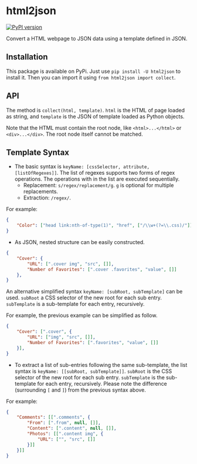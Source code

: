 html2json
====

[![PyPI version](https://badge.fury.io/py/html2json.svg)](https://badge.fury.io/py/html2json)

Convert a HTML webpage to JSON data using a template defined in JSON.

Installation
----

This package is available on PyPi. Just use `pip install -U html2json` to install it. Then you can import it using `from html2json import collect`.

API
----

The method is `collect(html, template)`. `html` is the HTML of page loaded as string, and `template` is the JSON of template loaded as Python objects.

Note that the HTML must contain the root node, like `<html>...</html>` or `<div>...</div>`. The root node itself cannot be matched.

Template Syntax
----

- The basic syntax is `keyName: [cssSelector, attribute, [listOfRegexes]]`. The list of regexes supports two forms of regex operations. The operations with in the list are executed sequentially.
    - Replacement: `s/regex/replacement/g`. `g` is optional for multiple replacements.
    - Extraction: `/regex/`.

For example:

```json
{
    "Color": ["head link:nth-of-type(1)", "href", ["/\\w+(?=\\.css)/"]],
}
```

- As JSON, nested structure can be easily constructed.

```json
{
    "Cover": {
        "URL": [".cover img", "src", []],
        "Number of Favorites": [".cover .favorites", "value", []]
    },
}
```

An alternative simplified syntax `keyName: [subRoot, subTemplate]` can be used. `subRoot` a CSS selector of the new root for each sub entry. `subTemplate` is a sub-template for each entry, recursively.

For example, the previous example can be simplified as follow.

```json
{
    "Cover": [".cover", {
        "URL": ["img", "src", []],
        "Number of Favorites": [".favorites", "value", []]
    }],
}
```

- To extract a list of sub-entries following the same sub-template, the list syntax is `keyName: [[subRoot, subTemplate]]`. `subRoot` is the CSS selector of the new root for each sub entry. `subTemplate` is the sub-template for each entry, recursively. Please note the difference (surrounding `[` and `]`) from the previous syntax above.

For example:

```json
{
    "Comments": [[".comments", {
        "From": [".from", null, []],
        "Content": [".content", null, []],
        "Photos": [[".content img", {
            "URL": ["", "src", []]
        }]]
    }]]
}
```
